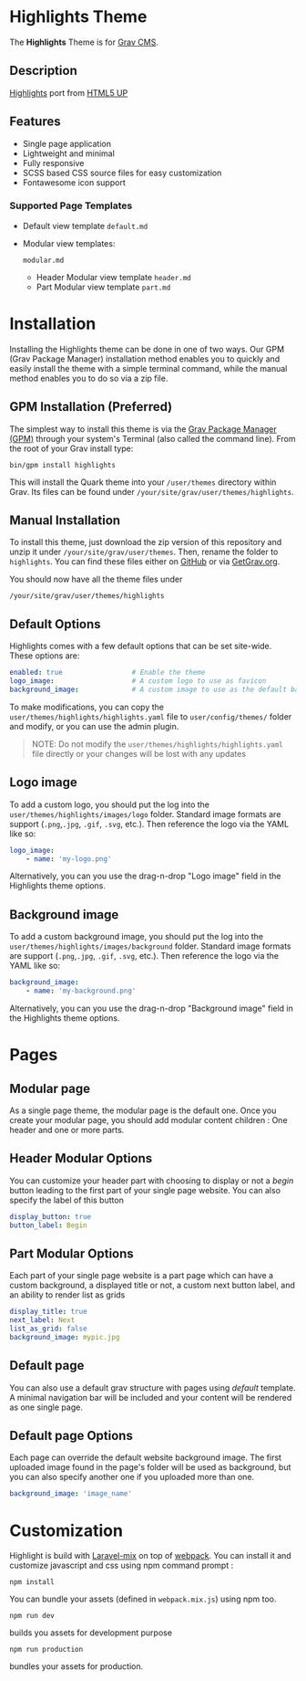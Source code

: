 # Highlights Theme

The **Highlights** Theme is for [Grav CMS](http://github.com/getgrav/grav).

## Description

[Highlights](https://html5up.net/highlights) port from [HTML5 UP](https://html5up.net/)

## Features

- Single page application
- Lightweight and minimal
- Fully responsive
- SCSS based CSS source files for easy customization
- Fontawesome icon support

### Supported Page Templates

- Default view template `default.md`

- Modular view templates:

  ```
  modular.md
  ```

  - Header Modular view template `header.md`
  - Part Modular view template `part.md`

# Installation

Installing the Highlights theme can be done in one of two ways. Our GPM  (Grav Package Manager) installation method enables you to quickly and easily install the theme with a simple terminal command, while the  manual method enables you to do so via a zip file.

## GPM Installation (Preferred)

The simplest way to install this theme is via the [Grav Package Manager (GPM)](http://learn.getgrav.org/advanced/grav-gpm) through your system's Terminal (also called the command line).  From the root of your Grav install type:

```shell
bin/gpm install highlights
```

This will install the Quark theme into your `/user/themes` directory within Grav. Its files can be found under `/your/site/grav/user/themes/highlights`.

## Manual Installation

To install this theme, just download the zip version of this repository and unzip it under `/your/site/grav/user/themes`. Then, rename the folder to `highlights`. You can find these files either on [GitHub](https://github.com/loranger/grav-theme-highlights) or via [GetGrav.org](http://getgrav.org/downloads/themes).

You should now have all the theme files under

```
/your/site/grav/user/themes/highlights
```

## Default Options

Highlights comes with a few default options that can be set site-wide.  These options are:

```yaml
enabled: true                 # Enable the theme
logo_image:                   # A custom logo to use as favicon
background_image:             # A custom image to use as the default background image
```

To make modifications, you can copy the `user/themes/highlights/highlights.yaml` file to `user/config/themes/` folder and modify, or you can use the admin plugin.

> NOTE: Do not modify the `user/themes/highlights/highlights.yaml` file directly or your changes will be lost with any updates

## Logo image

To add a custom logo, you should put the log into the `user/themes/highlights/images/logo` folder.  Standard image formats are support (`.png`,`.jpg`, `.gif`, `.svg`, etc.).  Then reference the logo via the YAML like so:

```yaml
logo_image:
    - name: 'my-logo.png'
```

Alternatively, you can you use the drag-n-drop "Logo image" field in the Highlights theme options.

## Background image

To add a custom background image, you should put the log into the `user/themes/highlights/images/background` folder.  Standard image formats are support (`.png`,`.jpg`, `.gif`, `.svg`, etc.).  Then reference the logo via the YAML like so:

```yaml
background_image:
    - name: 'my-background.png'
```

Alternatively, you can you use the drag-n-drop "Background image" field in the Highlights theme options.

# Pages

## Modular page

As a single page theme, the modular page is the default one. Once you create your modular page, you should add modular content children : One header and one or more parts.

## Header Modular Options

You can customize your header part with choosing to display or not a *begin* button leading to the first part of your single page website. You can also specify the label of this button

```yaml
display_button: true
button_label: Begin
```

## Part Modular Options

Each part of your single page website is a part page which can have a custom background, a displayed title or not, a custom next button label, and an ability to render list as grids

```yaml
display_title: true
next_label: Next
list_as_grid: false
background_image: mypic.jpg
```

## Default page

You can also use a default grav structure with pages using *default* template. A minimal navigation bar will be included and your content will be rendered as one single page.

## Default page Options

Each page can override the default website background image. The first uploaded image found in the page's folder will be used as background, but you can also specify another one if you uploaded more than one.

```yaml
background_image: 'image_name'
```

# Customization

Highlight is build with [Laravel-mix](https://laravel-mix.com) on top of [webpack](https://webpack.js.org/). You can install it and customize javascript and css using npm command prompt :

```shell
npm install
```

You can bundle your assets (defined in `webpack.mix.js`) using npm too.

```shell
npm run dev
```

builds you assets for development purpose

```shell
npm run production
```

bundles your assets for production.
